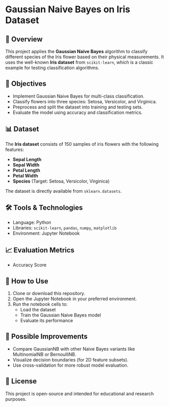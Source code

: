 # Gaussian Naive Bayes on Iris Dataset

## 🌸 Overview

This project applies the **Gaussian Naive Bayes** algorithm to classify different species of the Iris flower based on their physical measurements. It uses the well-known **Iris dataset** from `scikit-learn`, which is a classic example for testing classification algorithms.

## 🎯 Objectives

- Implement Gaussian Naive Bayes for multi-class classification.
- Classify flowers into three species: Setosa, Versicolor, and Virginica.
- Preprocess and split the dataset into training and testing sets.
- Evaluate the model using accuracy and classification metrics.

## 📊 Dataset

The **Iris dataset** consists of 150 samples of iris flowers with the following features:

- **Sepal Length**
- **Sepal Width**
- **Petal Length**
- **Petal Width**
- **Species** (Target: Setosa, Versicolor, Virginica)

The dataset is directly available from `sklearn.datasets`.

## 🛠️ Tools & Technologies

- Language: Python
- Libraries: `scikit-learn`, `pandas`, `numpy`, `matplotlib`
- Environment: Jupyter Notebook

## 📈 Evaluation Metrics

- Accuracy Score

## 🚀 How to Use

1. Clone or download this repository.
2. Open the Jupyter Notebook in your preferred environment.
3. Run the notebook cells to:
   - Load the dataset
   - Train the Gaussian Naive Bayes model
   - Evaluate its performance

## 📌 Possible Improvements

- Compare GaussianNB with other Naive Bayes variants like MultinomialNB or BernoulliNB.
- Visualize decision boundaries (for 2D feature subsets).
- Use cross-validation for more robust model evaluation.

## 📄 License

This project is open-source and intended for educational and research purposes.
